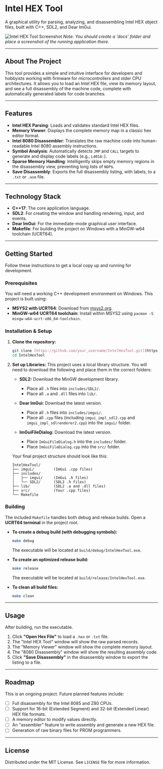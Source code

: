 # Intel HEX Tool

A graphical utility for parsing, analyzing, and disassembling Intel HEX object files, built with C++, SDL2, and Dear ImGui.

![Intel HEX Tool Screenshot](docs/screenshot.png) 
*Note: You should create a 'docs' folder and place a screenshot of the running application there.*

---

## About The Project

This tool provides a simple and intuitive interface for developers and hobbyists working with firmware for microcontrollers and older CPU architectures. It allows you to load an Intel HEX file, view its memory layout, and see a full disassembly of the machine code, complete with automatically generated labels for code branches.

---

## Features

* **Intel HEX Parsing**: Loads and validates standard Intel HEX files.
* **Memory Viewer**: Displays the complete memory map in a classic hex editor format.
* **Intel 8080 Disassembler**: Translates the raw machine code into human-readable Intel 8080 assembly instructions.
* **Symbol Analysis**: Automatically detects `JMP` and `CALL` targets to generate and display code labels (e.g., `L401A:`).
* **Sparse Memory Handling**: Intelligently skips empty memory regions in the disassembly view, preventing long lists of `NOP`s.
* **Save Disassembly**: Exports the full disassembly listing, with labels, to a `.txt` or `.asm` file.

---

## Technology Stack

* **C++17**: The core application language.
* **SDL2**: For creating the window and handling rendering, input, and events.
* **Dear ImGui**: For the immediate-mode graphical user interface.
* **Makefile**: For building the project on Windows with a MinGW-w64 toolchain (UCRT64).

---

## Getting Started

Follow these instructions to get a local copy up and running for development.

### Prerequisites

You will need a working C++ development environment on Windows. This project is built using:
* **MSYS2 with UCRT64**: Download from [msys2.org](https://www.msys2.org/).
* **MinGW-w64 UCRT64 toolchain**: Install within MSYS2 using `pacman -S mingw-w64-ucrt-x86_64-toolchain`.

### Installation & Setup

1.  **Clone the repository:**
    ```sh
    git clone [https://github.com/your_username/IntelHexTool.git](https://github.com/your_username/IntelHexTool.git)
    cd IntelHexTool
    ```

2.  **Set up Libraries:** This project uses a local library structure. You will need to download the following and place them in the correct folders:

    * **SDL2:** Download the MinGW development library.
        * Place all `.h` files into `includes/SDL2/`.
        * Place all `.a` and `.dll` files into `lib/`.

    * **Dear ImGui:** Download the latest version.
        * Place all `.h` files into `includes/imgui/`.
        * Place all `.cpp` files (including `imgui_impl_sdl2.cpp` and `imgui_impl_sdlrenderer2.cpp`) into the `imgui/` folder.

    * **ImGuiFileDialog:** Download the latest version.
        * Place `ImGuiFileDialog.h` into the `includes/` folder.
        * Place `ImGuiFileDialog.cpp` into the `src/` folder.

    Your final project structure should look like this:
    ```
    IntelHexTool/
    ├── imgui/         (ImGui .cpp files)
    ├── includes/
    │   ├── imgui/     (ImGui .h files)
    │   └── SDL2/      (SDL2 .h files)
    ├── lib/           (SDL2 .a and .dll files)
    ├── src/           (Your .cpp files)
    └── Makefile
    ```

### Building

The included `Makefile` handles both debug and release builds. Open a **UCRT64 terminal** in the project root.

* **To create a debug build (with debugging symbols):**
    ```sh
    make debug
    ```
    The executable will be located at `build/debug/IntelHexTool.exe`.

* **To create an optimized release build:**
    ```sh
    make release
    ```
    The executable will be located at `build/release/IntelHexTool.exe`.

* **To clean all build files:**
    ```sh
    make clean
    ```

---

## Usage

After building, run the executable.
1.  Click **"Open Hex File"** to load a `.hex` or `.txt` file.
2.  The "Intel HEX Tool" window will show the raw parsed records.
3.  The "Memory Viewer" window will show the complete memory layout.
4.  The "8080 Disassembly" window will show the resulting assembly code.
5.  Click **"Save Disassembly"** in the disassembly window to export the listing to a file.

---

## Roadmap

This is an ongoing project. Future planned features include:
* [ ] Full disassembly for the Intel 8085 and Z80 CPUs.
* [ ] Support for 16-bit (Extended Segment) and 32-bit (Extended Linear) HEX file formats.
* [ ] A memory editor to modify values directly.
* [ ] An "assembler" feature to write assembly and generate a new HEX file.
* [ ] Generation of raw binary files for PROM programmers.

---

## License

Distributed under the MIT License. See `LICENSE` file for more information.